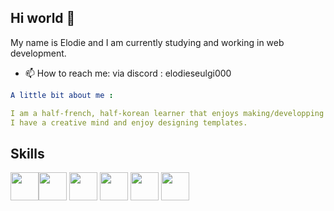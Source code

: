 ## Hi world 🌱

My name is Elodie and I am currently studying and working in web development.
- 📫 How to reach me: via discord : elodieseulgi000

```yaml
A little bit about me :

I am a half-french, half-korean learner that enjoys making/developping things.
I have a creative mind and enjoy designing templates.

```
## Skills

<img src="https://cdn.jsdelivr.net/gh/devicons/devicon@latest/icons/html5/html5-original.svg" width="45" height="45"/><img src="https://cdn.jsdelivr.net/gh/devicons/devicon@latest/icons/css3/css3-original.svg" width="45" height="45"/>   <img src="https://cdn.jsdelivr.net/gh/devicons/devicon@latest/icons/javascript/javascript-original.svg" width="45" height="45"/>   <img src="https://cdn.jsdelivr.net/gh/devicons/devicon@latest/icons/php/php-original.svg" width="45" height="45"/>   <img src="https://cdn.jsdelivr.net/gh/devicons/devicon@latest/icons/vuejs/vuejs-original.svg" width="45" height="45" />   <img src="https://cdn.jsdelivr.net/gh/devicons/devicon@latest/icons/symfony/symfony-original.svg" width="45" height="45"/>





